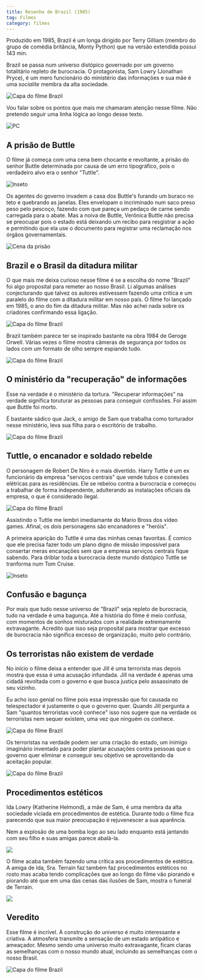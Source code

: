 ```yaml
---
title: Resenha de Brazil (1985)
tag: Filmes
category: filmes
---
```


Produzido em 1985, Brazil é um longa dirigido por Terry Gilliam (membro do grupo de comédia britância, Monty Python) que na versão extendida possui 143 min.

Brazil se passa num universo distópico governado por um governo totalitário repleto de burocracia. O protagonista, Sam Lowry (Jonathan Pryce), é um mero funcionário do ministério das informações e sua mãe é uma *socialite* membra da alta sociedade.

![Capa do filme Brazil](/assets/filmes/brazil/brazil-capa.jpg)

Vou falar sobre os pontos que mais me chamaram atenção nesse filme. Não pretendo seguir uma linha lógica ao longo desse texto.

![PC](/assets/filmes/brazil/tela.gif)

## A prisão de Buttle

O filme já começa com uma cena bem chocante e revoltante, a prisão do senhor Buttle determinada por causa de um erro tipográfico, pois o verdadeiro alvo era o senhor "Tuttle".

![Inseto](/assets/filmes/brazil/inseto.gif)

Os agentes do governo invadem a casa dos Buttle's furando um buraco no teto e quebrando as janelas. Eles envelopam o incriminado num saco preso peso pelo pescoço, fazendo com que pareça um pedaço de carne sendo carregada para o abate. Mas a noiva de Buttle, Verônica Buttle não precisa se preocupar pois o estado está deixando um recibo para resgistrar a ação e permitindo que ela use o documento para registrar uma reclamação nos órgãos governamentais.

<!-- ![Cena da prisão](/assets/filmes/brazil/arrest1.gif) -->
![Cena da prisão](/assets/filmes/brazil/arrest3.gif)


## Brazil e o Brasil da ditadura militar

O que mais me deixa curioso nesse filme é se a escolha do nome "Brazil" foi algo proposital para remeter ao nosso Brasil. Li algumas análises conjecturando que talvez os autores estivessem fazendo uma crítica e um paralelo do filme com a ditadura militar em nosso país. O filme foi lançado em 1985, o ano do fim da ditadura militar. Mas não achei nada sobre os criadores confirmando essa ligação.

![Capa do filme Brazil](/assets/filmes/brazil/preso.png)

Brazil também parece ter se inspirado bastante na obra 1984 de Geroge Orwell. Várias vezes o filme mostra câmeras de segurança por todos os lados com um formato de olho sempre espiando tudo.

![Capa do filme Brazil](/assets/filmes/brazil/carimbo.png)


## O ministério da "recuperação" de informações

Esse na verdade é o ministério da tortura. "Recuperar informações" na verdade significa toruturar as pessoas para conseguir confissões. Foi assim que Buttle foi morto.

É bastante sádico que Jack, o amigo de Sam que trabalha como torturador nesse ministério, leva sua filha para o escritório de trabalho.

![Capa do filme Brazil](/assets/filmes/brazil/fim.png)

## Tuttle, o encanador e soldado rebelde

O personagem de Robert De Niro é o mais divertido. Harry Tuttle é um ex funcionário da empresa "serviços centrais" que vende tubos e conexões elétricas para as residências. Ele se rebelou contra a burocracia e começou a trabalhar de forma independente, adulterando as instalações oficiais da empresa, o que é considerado ilegal.

![Capa do filme Brazil](/assets/filmes/brazil/tuttle.png)

Assistindo o Tuttle me lembri imediamante do Mario Bross dos vídeo games. Afinal, os dois personagens são encanadores e "heróis".

A primeira aparição do Tuttle é uma das minhas cenas favoritas. É comico que ele precisa fazer todo um plano digno de missão impossível para consertar meras encanações sem que a empresa serviços centrais fique sabendo. Para driblar toda a burocracia deste mundo distópico Tuttle se tranforma num Tom Cruise.

![Inseto](/assets/filmes/brazil/merda.png)

## Confusão e bagunça

Por mais que tudo nesse universo de "Brazil" seja repleto de burocracia, tudo na verdade é uma bagunça. Até a história do filme é meio confusa, com momentos de sonhos misturados com a realidade extremamente extravagante. Acredito que isso seja proposital para mostrar que excesso de burocracia não significa excesso de organização, muito pelo contrário.

## Os terroristas não existem de verdade

No início o filme deixa a entender que Jill é uma terrorista mas depois mostra que essa é uma acusação infundada. Jill na verdade é apenas uma cidadã revoltada com o governo e que busca justiça pelo assassinato de seu vizinho.

Eu acho isso genial no filme pois essa impressão que foi causada no telespectador é justamente o que o governo quer. Quando Jill pergunta a Sam "quantos terroristas você conhece" isso nos sugere que na verdade os terroristas nem sequer existem, uma vez que ninguém os conhece.

![Capa do filme Brazil](/assets/filmes/brazil/conhece.png)

Os terroristas na verdade podem ser uma criação do estado, um inimigo imaginário inventado para poder plantar acusações contra pessoas que o governo quer eliminar e conseguir seu objetivo se aproveitando da aceitação popular.

![Capa do filme Brazil](/assets/filmes/brazil/bomba.png)

## Procedimentos estéticos

Ida Lowry (Katherine Helmond), a mãe de Sam, é uma membra da alta sociedade viciada em procedimentos de estética. Durante todo o filme fica parecendo que sua maior preocupação é rejuvenescer a sua aparência.

Nem a explosão de uma bomba logo ao seu lado enquanto está jantando com seu filho e suas amigas parece abalá-la.

![](/assets/filmes/brazil/beleza.png)

O filme acaba também fazendo uma crítica aos procedimentos de estética. A amiga de Ida, Sra. Terrain faz também faz procedimentos estéticos no rosto mas acaba tendo complicações que ao longo do filme vão piorando e piorando até que em uma das cenas das ilusões de Sam, mostra o funeral de Terrain.

![](/assets/filmes/brazil/enterro.png)

## Veredito

Esse filme é incrível. A construção do universo é muito interessante e criativa. A atmosfera transmite a sensação de um estado antipático e ameaçador. Mesmo sendo uma universo muito extravagante, ficam claras as semelhanças com o nosso mundo atual, incluindo as semelhanças com o nosso Brasil.

![Capa do filme Brazil](/assets/filmes/brazil/papeis.png)
